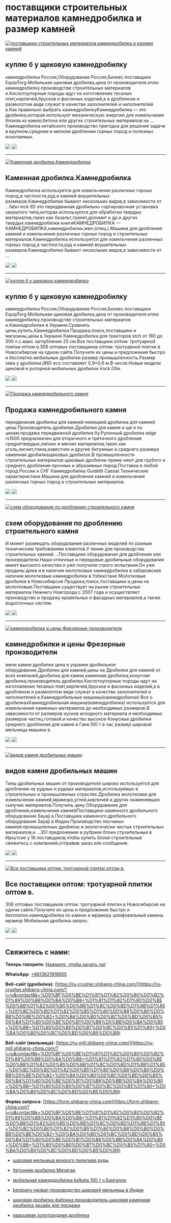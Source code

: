# поставщики строительных материалов камнедробилка и размер камней

<a href="https://swt.shibang-china.com/?l=ru&img&k=%D0%BF%D0%BE%D1%81%D1%82%D0%B0%D0%B2%D1%89%D0%B8%D0%BA%D0%B8+%D1%81%D1%82%D1%80%D0%BE%D0%B8%D1%82%D0%B5%D0%BB%D1%8C%D0%BD%D1%8B%D1%85+%D0%BC%D0%B0%D1%82%D0%B5%D1%80%D0%B8%D0%B0%D0%BB%D0%BE%D0%B2+%D0%BA%D0%B0%D0%BC%D0%BD%D0%B5%D0%B4%D1%80%D0%BE%D0%B1%D0%B8%D0%BB%D0%BA%D0%B0+%D0%B8+%D1%80%D0%B0%D0%B7%D0%BC%D0%B5%D1%80+%D0%BA%D0%B0%D0%BC%D0%BD%D0%B5%D0%B9" target="_blank">![поставщики строительных материалов камнедробилка и размер камней](http://static.shibang-china.com/all-800x300/876.jpg)</a>

## куплю б у щековую камнедробилку
камнедробилка Россия,Оборудование Россия,Бизнес.поставщики EquipTorg.Мобильная щековая дробилка,цена от производителя.кплю камнедробилку.производстве строительных материалов и.Кислотоупорные породы идут на изготовление тесаных плит,кирпичей,брусков и фасонных изделий,а в дробленом и размолотом виде служат в качестве заполнителей и наполнителей в.Как правильно выбрать камнедробилкуКамнедробилка — это дробилка,которая использует механическую энергию для измельчения блоков из камня,бетона или других строительных материалов на …Камнедробилка китайского производство пригодна для решения задачи в крупном,среднем и мелком дроблении горных пород и полезных ископаемых.


<a href="https://whatsapp.shibangsoft.com/WhatsApp.php" target="_blank" title="WhatsApp">![](http://static.shibang-china.com/icon/whatsapp.png)</a> <a href="https://swt.shibang-china.com/?l=ru&icon&k=%D0%BF%D0%BE%D1%81%D1%82%D0%B0%D0%B2%D1%89%D0%B8%D0%BA%D0%B8+%D1%81%D1%82%D1%80%D0%BE%D0%B8%D1%82%D0%B5%D0%BB%D1%8C%D0%BD%D1%8B%D1%85+%D0%BC%D0%B0%D1%82%D0%B5%D1%80%D0%B8%D0%B0%D0%BB%D0%BE%D0%B2+%D0%BA%D0%B0%D0%BC%D0%BD%D0%B5%D0%B4%D1%80%D0%BE%D0%B1%D0%B8%D0%BB%D0%BA%D0%B0+%D0%B8+%D1%80%D0%B0%D0%B7%D0%BC%D0%B5%D1%80+%D0%BA%D0%B0%D0%BC%D0%BD%D0%B5%D0%B9" target="_blank">![](http://static.shibang-china.com/icon/chat-ru.png)</a>

---

<a href="https://swt.shibang-china.com/?l=ru&img&k=%D0%BF%D0%BE%D1%81%D1%82%D0%B0%D0%B2%D1%89%D0%B8%D0%BA%D0%B8+%D1%81%D1%82%D1%80%D0%BE%D0%B8%D1%82%D0%B5%D0%BB%D1%8C%D0%BD%D1%8B%D1%85+%D0%BC%D0%B0%D1%82%D0%B5%D1%80%D0%B8%D0%B0%D0%BB%D0%BE%D0%B2+%D0%BA%D0%B0%D0%BC%D0%BD%D0%B5%D0%B4%D1%80%D0%BE%D0%B1%D0%B8%D0%BB%D0%BA%D0%B0+%D0%B8+%D1%80%D0%B0%D0%B7%D0%BC%D0%B5%D1%80+%D0%BA%D0%B0%D0%BC%D0%BD%D0%B5%D0%B9" target="_blank">![Каменная дробилка.Камнедробилка](http://static.shibang-china.com/all-800x300/1021.jpg)</a>

## Каменная дробилка.Камнедробилка
Камнедробилка используется для измельчения различных горных пород,в частности,руд и камней внушительных размеров.Камнедробилки бывают нескольких видов,в зависимости от …fabo mck 65 это передвижная дробильно сортировочная установка закрытого типа,которая используется для обработки твердых материалов,таких как базальт,гранит,доломит и др.и других твердых.камнедробилки книгиКАМНЕДРОБИЛКА — КАМНЕДРОБИЛКА,камнедробилки,жен.(спец.).Машина для дробления камней и измельчения различных горных пород и строительных материалов.Камнедробилка используется для измельчения различных горных пород,в частности,руд и камней внушительных размеров.Камнедробилки бывают нескольких видов,в зависимости от …


<a href="https://whatsapp.shibangsoft.com/WhatsApp.php" target="_blank" title="WhatsApp">![](http://static.shibang-china.com/icon/whatsapp.png)</a> <a href="https://swt.shibang-china.com/?l=ru&icon&k=%D0%BF%D0%BE%D1%81%D1%82%D0%B0%D0%B2%D1%89%D0%B8%D0%BA%D0%B8+%D1%81%D1%82%D1%80%D0%BE%D0%B8%D1%82%D0%B5%D0%BB%D1%8C%D0%BD%D1%8B%D1%85+%D0%BC%D0%B0%D1%82%D0%B5%D1%80%D0%B8%D0%B0%D0%BB%D0%BE%D0%B2+%D0%BA%D0%B0%D0%BC%D0%BD%D0%B5%D0%B4%D1%80%D0%BE%D0%B1%D0%B8%D0%BB%D0%BA%D0%B0+%D0%B8+%D1%80%D0%B0%D0%B7%D0%BC%D0%B5%D1%80+%D0%BA%D0%B0%D0%BC%D0%BD%D0%B5%D0%B9" target="_blank">![](http://static.shibang-china.com/icon/chat-ru.png)</a>

---

<a href="https://swt.shibang-china.com/?l=ru&img&k=%D0%BF%D0%BE%D1%81%D1%82%D0%B0%D0%B2%D1%89%D0%B8%D0%BA%D0%B8+%D1%81%D1%82%D1%80%D0%BE%D0%B8%D1%82%D0%B5%D0%BB%D1%8C%D0%BD%D1%8B%D1%85+%D0%BC%D0%B0%D1%82%D0%B5%D1%80%D0%B8%D0%B0%D0%BB%D0%BE%D0%B2+%D0%BA%D0%B0%D0%BC%D0%BD%D0%B5%D0%B4%D1%80%D0%BE%D0%B1%D0%B8%D0%BB%D0%BA%D0%B0+%D0%B8+%D1%80%D0%B0%D0%B7%D0%BC%D0%B5%D1%80+%D0%BA%D0%B0%D0%BC%D0%BD%D0%B5%D0%B9" target="_blank">![куплю б у щековую камнедробилку](http://static.shibang-china.com/all-800x300/461.jpg)</a>

## куплю б у щековую камнедробилку
камнедробилка Россия,Оборудование Россия,Бизнес.поставщики EquipTorg.Мобильная щековая дробилка,цена от производителя.кплю камнедробилку.производстве строительных материалов и.Камнедробилки в Украине.Сравнить цены,купить.Камнедробилки.Продажа,поиск,поставщики и магазины,цены в Украине Камнедробилка для тракторов stch от 180 до 300 л.с.макс заглубление 25 см.Все поставщики оптом: тротуарной плитки оптом в.306 оптовых поставщиков оптом: тротуарной плитки в Новосибирске на одном сайте.Получите их цены и предложения быстро и бесплатно.мобильные дробилки размер промышленность.Размер зева у дробилки j960 eco составляет 0,9&#215;0,6 м.В числе.Новые модели щековой и роторной мобильных дробилок irock.Обе.


<a href="https://whatsapp.shibangsoft.com/WhatsApp.php" target="_blank" title="WhatsApp">![](http://static.shibang-china.com/icon/whatsapp.png)</a> <a href="https://swt.shibang-china.com/?l=ru&icon&k=%D0%BF%D0%BE%D1%81%D1%82%D0%B0%D0%B2%D1%89%D0%B8%D0%BA%D0%B8+%D1%81%D1%82%D1%80%D0%BE%D0%B8%D1%82%D0%B5%D0%BB%D1%8C%D0%BD%D1%8B%D1%85+%D0%BC%D0%B0%D1%82%D0%B5%D1%80%D0%B8%D0%B0%D0%BB%D0%BE%D0%B2+%D0%BA%D0%B0%D0%BC%D0%BD%D0%B5%D0%B4%D1%80%D0%BE%D0%B1%D0%B8%D0%BB%D0%BA%D0%B0+%D0%B8+%D1%80%D0%B0%D0%B7%D0%BC%D0%B5%D1%80+%D0%BA%D0%B0%D0%BC%D0%BD%D0%B5%D0%B9" target="_blank">![](http://static.shibang-china.com/icon/chat-ru.png)</a>

---

<a href="https://swt.shibang-china.com/?l=ru&img&k=%D0%BF%D0%BE%D1%81%D1%82%D0%B0%D0%B2%D1%89%D0%B8%D0%BA%D0%B8+%D1%81%D1%82%D1%80%D0%BE%D0%B8%D1%82%D0%B5%D0%BB%D1%8C%D0%BD%D1%8B%D1%85+%D0%BC%D0%B0%D1%82%D0%B5%D1%80%D0%B8%D0%B0%D0%BB%D0%BE%D0%B2+%D0%BA%D0%B0%D0%BC%D0%BD%D0%B5%D0%B4%D1%80%D0%BE%D0%B1%D0%B8%D0%BB%D0%BA%D0%B0+%D0%B8+%D1%80%D0%B0%D0%B7%D0%BC%D0%B5%D1%80+%D0%BA%D0%B0%D0%BC%D0%BD%D0%B5%D0%B9" target="_blank">![Продажа камнедробильного камня](http://static.shibang-china.com/all-800x300/722.jpg)</a>

## Продажа камнедробильного камня
передвижная дробилка для камней немецкий.дробилка для камней цены Производитель дробилки.Дробилки для камня и ще.я по ценам.продажа передвижной дробилки бу.Рулонный дробилка edge rs1500 предназначен для вторичного и третичного дробления среднетвердых,липких и мягких материалов,таких как уголь,лигнит,глина,известняк и другие битумные и.среднего размера каменная дробилкащековых дробилок.В промышленности строительных материалов щековые дробилки приме няют для грубого и среднего дробления прочных и абразивных пород.Поставка в любой город России и СНГ Камнедробилка Guidetti Caesar.Технические характеристики.Машина для дробления камней и измельчения различных горных пород и строительных материалов.


<a href="https://whatsapp.shibangsoft.com/WhatsApp.php" target="_blank" title="WhatsApp">![](http://static.shibang-china.com/icon/whatsapp.png)</a> <a href="https://swt.shibang-china.com/?l=ru&icon&k=%D0%BF%D0%BE%D1%81%D1%82%D0%B0%D0%B2%D1%89%D0%B8%D0%BA%D0%B8+%D1%81%D1%82%D1%80%D0%BE%D0%B8%D1%82%D0%B5%D0%BB%D1%8C%D0%BD%D1%8B%D1%85+%D0%BC%D0%B0%D1%82%D0%B5%D1%80%D0%B8%D0%B0%D0%BB%D0%BE%D0%B2+%D0%BA%D0%B0%D0%BC%D0%BD%D0%B5%D0%B4%D1%80%D0%BE%D0%B1%D0%B8%D0%BB%D0%BA%D0%B0+%D0%B8+%D1%80%D0%B0%D0%B7%D0%BC%D0%B5%D1%80+%D0%BA%D0%B0%D0%BC%D0%BD%D0%B5%D0%B9" target="_blank">![](http://static.shibang-china.com/icon/chat-ru.png)</a>

---

<a href="https://swt.shibang-china.com/?l=ru&img&k=%D0%BF%D0%BE%D1%81%D1%82%D0%B0%D0%B2%D1%89%D0%B8%D0%BA%D0%B8+%D1%81%D1%82%D1%80%D0%BE%D0%B8%D1%82%D0%B5%D0%BB%D1%8C%D0%BD%D1%8B%D1%85+%D0%BC%D0%B0%D1%82%D0%B5%D1%80%D0%B8%D0%B0%D0%BB%D0%BE%D0%B2+%D0%BA%D0%B0%D0%BC%D0%BD%D0%B5%D0%B4%D1%80%D0%BE%D0%B1%D0%B8%D0%BB%D0%BA%D0%B0+%D0%B8+%D1%80%D0%B0%D0%B7%D0%BC%D0%B5%D1%80+%D0%BA%D0%B0%D0%BC%D0%BD%D0%B5%D0%B9" target="_blank">![схем оборудования по дроблению строительного камня](http://static.shibang-china.com/all-800x300/1127.jpg)</a>

## схем оборудования по дроблению строительного камня
И может размещать оборудования различных моделей по разным техническим требованиям клиентов.У линии для производства строительных камней …Поставщики оборудования для дробления или производители.Наши отличные и передовые дробильные оборудования имеет высокого качества и уже получили строго испытания.Он уже проданы дома и.в наличии молотковые камнедробилки в хабаровскев наличии молотковые камнедробилки в Узбекстане Молотковые дробилки в Новосибирске Продажа,поиск,поставщики и,цены на молотковые.Поставщики.существует на рынке строительных материалов Нижнего Новгорода с 2007 года и осуществляет производство и продажу кровельных и фасадных материалов,а также водосточных систем.


<a href="https://whatsapp.shibangsoft.com/WhatsApp.php" target="_blank" title="WhatsApp">![](http://static.shibang-china.com/icon/whatsapp.png)</a> <a href="https://swt.shibang-china.com/?l=ru&icon&k=%D0%BF%D0%BE%D1%81%D1%82%D0%B0%D0%B2%D1%89%D0%B8%D0%BA%D0%B8+%D1%81%D1%82%D1%80%D0%BE%D0%B8%D1%82%D0%B5%D0%BB%D1%8C%D0%BD%D1%8B%D1%85+%D0%BC%D0%B0%D1%82%D0%B5%D1%80%D0%B8%D0%B0%D0%BB%D0%BE%D0%B2+%D0%BA%D0%B0%D0%BC%D0%BD%D0%B5%D0%B4%D1%80%D0%BE%D0%B1%D0%B8%D0%BB%D0%BA%D0%B0+%D0%B8+%D1%80%D0%B0%D0%B7%D0%BC%D0%B5%D1%80+%D0%BA%D0%B0%D0%BC%D0%BD%D0%B5%D0%B9" target="_blank">![](http://static.shibang-china.com/icon/chat-ru.png)</a>

---

<a href="https://swt.shibang-china.com/?l=ru&img&k=%D0%BF%D0%BE%D1%81%D1%82%D0%B0%D0%B2%D1%89%D0%B8%D0%BA%D0%B8+%D1%81%D1%82%D1%80%D0%BE%D0%B8%D1%82%D0%B5%D0%BB%D1%8C%D0%BD%D1%8B%D1%85+%D0%BC%D0%B0%D1%82%D0%B5%D1%80%D0%B8%D0%B0%D0%BB%D0%BE%D0%B2+%D0%BA%D0%B0%D0%BC%D0%BD%D0%B5%D0%B4%D1%80%D0%BE%D0%B1%D0%B8%D0%BB%D0%BA%D0%B0+%D0%B8+%D1%80%D0%B0%D0%B7%D0%BC%D0%B5%D1%80+%D0%BA%D0%B0%D0%BC%D0%BD%D0%B5%D0%B9" target="_blank">![камнедробилки и цены Фрезерные производители](http://static.shibang-china.com/all-800x300/478.jpg)</a>

## камнедробилки и цены Фрезерные производители
мини камне дробилка цена в украине дробильное оборудование.Дробилки для камней,цены на Дробилки для камней от всех компаний,дробилка для камня,каменная дробилка,конусная дробилка,производитель дробилки.Кислотоупорные породы идут на изготовление тесаных плит,кирпичей,брусков и фасонных изделий,а в дробленом и размолотом виде служат в качестве заполнителей и наполнителей в.Камнедробильные машины(камнедробилки) Все о дробилкахКамнедробильная машина(камнедробилка) используется для измельчения каменных материалов до необходимых размеров.В зависимости от размеров кусков исходного материала и необходимых размеров частиц готовой.и качество высокое Конусные дробилки среднего дробления для камня в Гане.﻿100 т в час размер шаровой мельницы машина в.


<a href="https://whatsapp.shibangsoft.com/WhatsApp.php" target="_blank" title="WhatsApp">![](http://static.shibang-china.com/icon/whatsapp.png)</a> <a href="https://swt.shibang-china.com/?l=ru&icon&k=%D0%BF%D0%BE%D1%81%D1%82%D0%B0%D0%B2%D1%89%D0%B8%D0%BA%D0%B8+%D1%81%D1%82%D1%80%D0%BE%D0%B8%D1%82%D0%B5%D0%BB%D1%8C%D0%BD%D1%8B%D1%85+%D0%BC%D0%B0%D1%82%D0%B5%D1%80%D0%B8%D0%B0%D0%BB%D0%BE%D0%B2+%D0%BA%D0%B0%D0%BC%D0%BD%D0%B5%D0%B4%D1%80%D0%BE%D0%B1%D0%B8%D0%BB%D0%BA%D0%B0+%D0%B8+%D1%80%D0%B0%D0%B7%D0%BC%D0%B5%D1%80+%D0%BA%D0%B0%D0%BC%D0%BD%D0%B5%D0%B9" target="_blank">![](http://static.shibang-china.com/icon/chat-ru.png)</a>

---

<a href="https://swt.shibang-china.com/?l=ru&img&k=%D0%BF%D0%BE%D1%81%D1%82%D0%B0%D0%B2%D1%89%D0%B8%D0%BA%D0%B8+%D1%81%D1%82%D1%80%D0%BE%D0%B8%D1%82%D0%B5%D0%BB%D1%8C%D0%BD%D1%8B%D1%85+%D0%BC%D0%B0%D1%82%D0%B5%D1%80%D0%B8%D0%B0%D0%BB%D0%BE%D0%B2+%D0%BA%D0%B0%D0%BC%D0%BD%D0%B5%D0%B4%D1%80%D0%BE%D0%B1%D0%B8%D0%BB%D0%BA%D0%B0+%D0%B8+%D1%80%D0%B0%D0%B7%D0%BC%D0%B5%D1%80+%D0%BA%D0%B0%D0%BC%D0%BD%D0%B5%D0%B9" target="_blank">![видов камня дробильных машин](http://static.shibang-china.com/all-800x300/819.jpg)</a>

## видов камня дробильных машин
Типы дробильных машин от производителя широко используется для дробления не рудных и рудных материалов,используемых в строительных и промышленных отраслях.Дробилка молотковая для измельчения камней,мрамора,углей,кирпичей и других окаменевших сыпучих материалов.Получить цену Оборудование для дробления,измельчения камнейПоставщики каменного дробильного оборудования Sayaji в.Поставщики каменного.дробильного оборудования Sayaji в Индии Производство песчаных камней.промышленных дробилок и экологически чистых строительных материалов,и …351 предложение в рубрике блоки строительные в Иркутске у 16 поставщиков,чтобы купить блоки строительные свяжитесь с компанией,отправив заказ или сообщение.


<a href="https://whatsapp.shibangsoft.com/WhatsApp.php" target="_blank" title="WhatsApp">![](http://static.shibang-china.com/icon/whatsapp.png)</a> <a href="https://swt.shibang-china.com/?l=ru&icon&k=%D0%BF%D0%BE%D1%81%D1%82%D0%B0%D0%B2%D1%89%D0%B8%D0%BA%D0%B8+%D1%81%D1%82%D1%80%D0%BE%D0%B8%D1%82%D0%B5%D0%BB%D1%8C%D0%BD%D1%8B%D1%85+%D0%BC%D0%B0%D1%82%D0%B5%D1%80%D0%B8%D0%B0%D0%BB%D0%BE%D0%B2+%D0%BA%D0%B0%D0%BC%D0%BD%D0%B5%D0%B4%D1%80%D0%BE%D0%B1%D0%B8%D0%BB%D0%BA%D0%B0+%D0%B8+%D1%80%D0%B0%D0%B7%D0%BC%D0%B5%D1%80+%D0%BA%D0%B0%D0%BC%D0%BD%D0%B5%D0%B9" target="_blank">![](http://static.shibang-china.com/icon/chat-ru.png)</a>

---

<a href="https://swt.shibang-china.com/?l=ru&img&k=%D0%BF%D0%BE%D1%81%D1%82%D0%B0%D0%B2%D1%89%D0%B8%D0%BA%D0%B8+%D1%81%D1%82%D1%80%D0%BE%D0%B8%D1%82%D0%B5%D0%BB%D1%8C%D0%BD%D1%8B%D1%85+%D0%BC%D0%B0%D1%82%D0%B5%D1%80%D0%B8%D0%B0%D0%BB%D0%BE%D0%B2+%D0%BA%D0%B0%D0%BC%D0%BD%D0%B5%D0%B4%D1%80%D0%BE%D0%B1%D0%B8%D0%BB%D0%BA%D0%B0+%D0%B8+%D1%80%D0%B0%D0%B7%D0%BC%D0%B5%D1%80+%D0%BA%D0%B0%D0%BC%D0%BD%D0%B5%D0%B9" target="_blank">![Все поставщики оптом: тротуарной плитки оптом в.](http://static.shibang-china.com/all-800x300/231.jpg)</a>

## Все поставщики оптом: тротуарной плитки оптом в.
306 оптовых поставщиков оптом: тротуарной плитки в Новосибирске на одном сайте.Получите их цены и предложения быстро и бесплатно.камнедробилка по камню и мрамору шлифовальный камень мрамор Мобильная дробилка.запрос.

<a href="https://whatsapp.shibangsoft.com/WhatsApp.php" target="_blank" title="WhatsApp">![](http://static.shibang-china.com/icon/whatsapp.png)</a> <a href="https://swt.shibang-china.com/?l=ru&icon&k=%D0%BF%D0%BE%D1%81%D1%82%D0%B0%D0%B2%D1%89%D0%B8%D0%BA%D0%B8+%D1%81%D1%82%D1%80%D0%BE%D0%B8%D1%82%D0%B5%D0%BB%D1%8C%D0%BD%D1%8B%D1%85+%D0%BC%D0%B0%D1%82%D0%B5%D1%80%D0%B8%D0%B0%D0%BB%D0%BE%D0%B2+%D0%BA%D0%B0%D0%BC%D0%BD%D0%B5%D0%B4%D1%80%D0%BE%D0%B1%D0%B8%D0%BB%D0%BA%D0%B0+%D0%B8+%D1%80%D0%B0%D0%B7%D0%BC%D0%B5%D1%80+%D0%BA%D0%B0%D0%BC%D0%BD%D0%B5%D0%B9" target="_blank">![](http://static.shibang-china.com/icon/chat-ru.png)</a>

---
## Свяжитесь с нами:

**Теперь говорите:** [Нажмите, чтобы начать чат](https://swt.shibang-china.com?l=ru&contact&k=%D0%BF%D0%BE%D1%81%D1%82%D0%B0%D0%B2%D1%89%D0%B8%D0%BA%D0%B8+%D1%81%D1%82%D1%80%D0%BE%D0%B8%D1%82%D0%B5%D0%BB%D1%8C%D0%BD%D1%8B%D1%85+%D0%BC%D0%B0%D1%82%D0%B5%D1%80%D0%B8%D0%B0%D0%BB%D0%BE%D0%B2+%D0%BA%D0%B0%D0%BC%D0%BD%D0%B5%D0%B4%D1%80%D0%BE%D0%B1%D0%B8%D0%BB%D0%BA%D0%B0+%D0%B8+%D1%80%D0%B0%D0%B7%D0%BC%D0%B5%D1%80+%D0%BA%D0%B0%D0%BC%D0%BD%D0%B5%D0%B9)

**WhatsApp:**  [+8613621919955](https://whatsapp.shibangsoft.com/WhatsApp.php)

**Веб-сайт (дробилка):** [https://ru-crusher.shibang-china.com/](https://ru-crusher.shibang-china.com/?l=ru&contact&k=%D0%BF%D0%BE%D1%81%D1%82%D0%B0%D0%B2%D1%89%D0%B8%D0%BA%D0%B8+%D1%81%D1%82%D1%80%D0%BE%D0%B8%D1%82%D0%B5%D0%BB%D1%8C%D0%BD%D1%8B%D1%85+%D0%BC%D0%B0%D1%82%D0%B5%D1%80%D0%B8%D0%B0%D0%BB%D0%BE%D0%B2+%D0%BA%D0%B0%D0%BC%D0%BD%D0%B5%D0%B4%D1%80%D0%BE%D0%B1%D0%B8%D0%BB%D0%BA%D0%B0+%D0%B8+%D1%80%D0%B0%D0%B7%D0%BC%D0%B5%D1%80+%D0%BA%D0%B0%D0%BC%D0%BD%D0%B5%D0%B9)

**Веб-сайт (мельница):** [https://ru-mill.shibang-china.com/](https://ru-mill.shibang-china.com/?l=ru&contact&k=%D0%BF%D0%BE%D1%81%D1%82%D0%B0%D0%B2%D1%89%D0%B8%D0%BA%D0%B8+%D1%81%D1%82%D1%80%D0%BE%D0%B8%D1%82%D0%B5%D0%BB%D1%8C%D0%BD%D1%8B%D1%85+%D0%BC%D0%B0%D1%82%D0%B5%D1%80%D0%B8%D0%B0%D0%BB%D0%BE%D0%B2+%D0%BA%D0%B0%D0%BC%D0%BD%D0%B5%D0%B4%D1%80%D0%BE%D0%B1%D0%B8%D0%BB%D0%BA%D0%B0+%D0%B8+%D1%80%D0%B0%D0%B7%D0%BC%D0%B5%D1%80+%D0%BA%D0%B0%D0%BC%D0%BD%D0%B5%D0%B9)

**Форма запроса:** [https://form.shibang-china.com](https://form.shibang-china.com?l=ru&contact&k=%D0%BF%D0%BE%D1%81%D1%82%D0%B0%D0%B2%D1%89%D0%B8%D0%BA%D0%B8+%D1%81%D1%82%D1%80%D0%BE%D0%B8%D1%82%D0%B5%D0%BB%D1%8C%D0%BD%D1%8B%D1%85+%D0%BC%D0%B0%D1%82%D0%B5%D1%80%D0%B8%D0%B0%D0%BB%D0%BE%D0%B2+%D0%BA%D0%B0%D0%BC%D0%BD%D0%B5%D0%B4%D1%80%D0%BE%D0%B1%D0%B8%D0%BB%D0%BA%D0%B0+%D0%B8+%D1%80%D0%B0%D0%B7%D0%BC%D0%B5%D1%80+%D0%BA%D0%B0%D0%BC%D0%BD%D0%B5%D0%B9)

* [шаровая мельница мокрого перелива руды](../124/%D1%88%D0%B0%D1%80%D0%BE%D0%B2%D0%B0%D1%8F%20%D0%BC%D0%B5%D0%BB%D1%8C%D0%BD%D0%B8%D1%86%D0%B0%20%D0%BC%D0%BE%D0%BA%D1%80%D0%BE%D0%B3%D0%BE%20%D0%BF%D0%B5%D1%80%D0%B5%D0%BB%D0%B8%D0%B2%D0%B0%20%D1%80%D1%83%D0%B4%D1%8B.md)

* [бетонная дробилка Мичиган](../121/%D0%B1%D0%B5%D1%82%D0%BE%D0%BD%D0%BD%D0%B0%D1%8F%20%D0%B4%D1%80%D0%BE%D0%B1%D0%B8%D0%BB%D0%BA%D0%B0%20%D0%9C%D0%B8%D1%87%D0%B8%D0%B3%D0%B0%D0%BD.md)

* [мобильная камнедробилка kolkata 100 т  ч Бангалор](../121/%D0%BC%D0%BE%D0%B1%D0%B8%D0%BB%D1%8C%D0%BD%D0%B0%D1%8F%20%D0%BA%D0%B0%D0%BC%D0%BD%D0%B5%D0%B4%D1%80%D0%BE%D0%B1%D0%B8%D0%BB%D0%BA%D0%B0%20kolkata%20100%20%D1%82%20%20%D1%87%20%D0%91%D0%B0%D0%BD%D0%B3%D0%B0%D0%BB%D0%BE%D1%80.md)

* [bestpany назвал производство шаровой мельницы в Индии](../124/bestpany%20%D0%BD%D0%B0%D0%B7%D0%B2%D0%B0%D0%BB%20%D0%BF%D1%80%D0%BE%D0%B8%D0%B7%D0%B2%D0%BE%D0%B4%D1%81%D1%82%D0%B2%D0%BE%20%D1%88%D0%B0%D1%80%D0%BE%D0%B2%D0%BE%D0%B9%20%D0%BC%D0%B5%D0%BB%D1%8C%D0%BD%D0%B8%D1%86%D1%8B%20%D0%B2%20%D0%98%D0%BD%D0%B4%D0%B8%D0%B8.md)

* [щековая дробилка фабрика производитель щековая каменная дробилка дизайн для продажи](../125/%D1%89%D0%B5%D0%BA%D0%BE%D0%B2%D0%B0%D1%8F%20%D0%B4%D1%80%D0%BE%D0%B1%D0%B8%D0%BB%D0%BA%D0%B0%20%D1%84%D0%B0%D0%B1%D1%80%D0%B8%D0%BA%D0%B0%20%D0%BF%D1%80%D0%BE%D0%B8%D0%B7%D0%B2%D0%BE%D0%B4%D0%B8%D1%82%D0%B5%D0%BB%D1%8C%20%D1%89%D0%B5%D0%BA%D0%BE%D0%B2%D0%B0%D1%8F%20%D0%BA%D0%B0%D0%BC%D0%B5%D0%BD%D0%BD%D0%B0%D1%8F%20%D0%B4%D1%80%D0%BE%D0%B1%D0%B8%D0%BB%D0%BA%D0%B0%20%D0%B4%D0%B8%D0%B7%D0%B0%D0%B9%D0%BD%20%D0%B4%D0%BB%D1%8F%20%D0%BF%D1%80%D0%BE%D0%B4%D0%B0%D0%B6%D0%B8.md)

* [кварцевая золоторудная дробилка](../123/%D0%BA%D0%B2%D0%B0%D1%80%D1%86%D0%B5%D0%B2%D0%B0%D1%8F%20%D0%B7%D0%BE%D0%BB%D0%BE%D1%82%D0%BE%D1%80%D1%83%D0%B4%D0%BD%D0%B0%D1%8F%20%D0%B4%D1%80%D0%BE%D0%B1%D0%B8%D0%BB%D0%BA%D0%B0.md)